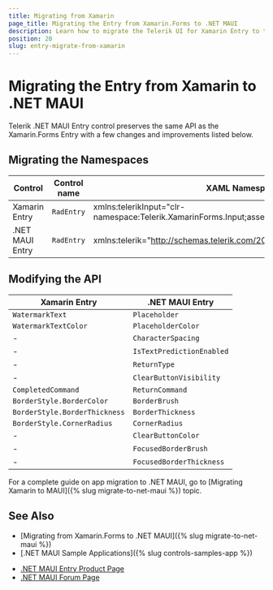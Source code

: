 ```yaml
---
title: Migrating from Xamarin
page_title: Migrating the Entry from Xamarin.Forms to .NET MAUI
description: Learn how to migrate the Telerik UI for Xamarin Entry to the Telerik UI for .NET MAUI framework by updating the namespaces and the incompatible NuGet packages.
position: 20
slug: entry-migrate-from-xamarin
---
```


# Migrating the Entry from Xamarin to .NET MAUI

Telerik .NET MAUI Entry control preserves the same API as the Xamarin.Forms Entry with a few changes and improvements listed below.

## Migrating the Namespaces

| Control | Control name | XAML Namespcace | C# Namespace|
| --------------- | --------------- | --------------- | --------------- |
| Xamarin Entry | `RadEntry` | xmlns:telerikInput="clr-namespace:Telerik.XamarinForms.Input;assembly=Telerik.XamarinForms.Input" | using Telerik.XamarinForms.Input; |
| .NET MAUI Entry | `RadEntry` | xmlns:telerik="http://schemas.telerik.com/2022/xaml/maui" | using Telerik.Maui.Controls; |

## Modifying the API

| Xamarin Entry | .NET MAUI Entry |
| ------------- | --------------- |
| `WatermarkText` | `Placeholder` |
| `WatermarkTextColor` | `PlaceholderColor` |
| - | `CharacterSpacing` |
| - | `IsTextPredictionEnabled` |
| - | `ReturnType` |
| - | `ClearButtonVisibility` |
| `CompletedCommand` | `ReturnCommand` |
| `BorderStyle.BorderColor` | `BorderBrush` |
| `BorderStyle.BorderThickness` | `BorderThickness` |
| `BorderStyle.CornerRadius` | `CornerRadius` |
| - | `ClearButtonColor` |
| - | `FocusedBorderBrush` |
| - | `FocusedBorderThickness` |

For a complete guide on app migration to .NET MAUI, go to [Migrating Xamarin to MAUI]({% slug migrate-to-net-maui %}) topic.

## See Also

* [Migrating from Xamarin.Forms to .NET MAUI]({% slug migrate-to-net-maui %})
* [.NET MAUI Sample Applications]({% slug controls-samples-app %})
- [.NET MAUI Entry Product Page](https://www.telerik.com/maui-ui/entry)
- [.NET MAUI Forum Page](https://www.telerik.com/forums/maui?tagId=1853)
